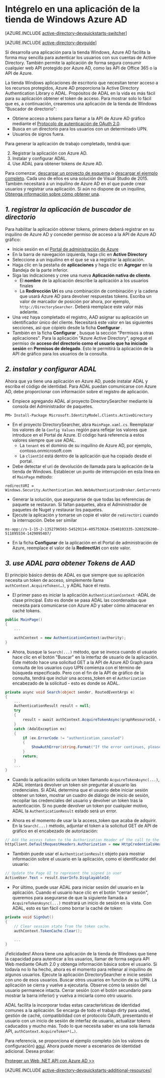<properties
    pageTitle="Introducción de la tienda Windows Azure AD | Microsoft Azure"
    description="Cómo crear una aplicación de almacenamiento de Windows que se integra con Azure AD para iniciar sesión y llamadas de Azure AD protegido API con OAuth."
    services="active-directory"
    documentationCenter="windows"
    authors="dstrockis"
    manager="mbaldwin"
    editor=""/>

<tags
    ms.service="active-directory"
    ms.workload="identity"
    ms.tgt_pltfrm="mobile-windows-store"
    ms.devlang="dotnet"
    ms.topic="article"
    ms.date="09/16/2016"
    ms.author="dastrock"/>


# <a name="integrate-azure-ad-with-a-windows-store-app"></a>Intégrelo en una aplicación de la tienda de Windows Azure AD

[AZURE.INCLUDE [active-directory-devquickstarts-switcher](../../includes/active-directory-devquickstarts-switcher.md)]

[AZURE.INCLUDE [active-directory-devguide](../../includes/active-directory-devguide.md)]

Si desarrolla una aplicación para la tienda Windows, Azure AD facilita la forma muy sencilla para autenticar los usuarios con sus cuentas de Active Directory.  También permite la aplicación de forma segura consumir cualquier web API protegido por Azure AD, como las API de Office 365 o la API de Azure.

La tienda Windows aplicaciones de escritorio que necesitan tener acceso a los recursos protegidos, Azure AD proporciona la Active Directory Authentication Library o ADAL.  Propósitos de ADAL en la vida es más fácil para su aplicación obtener el token de acceso.  Para mostrar solo lo fácil que es, a continuación, crearemos una aplicación de la tienda de Windows "Buscador de directorio":

-   Obtiene acceso a tokens para llamar a la API de Azure AD gráfico mediante el [Protocolo de autenticación de OAuth 2.0](https://msdn.microsoft.com/library/azure/dn645545.aspx).
-   Busca en un directorio para los usuarios con un determinado UPN.
-   Usuarios de signos fuera.

Para generar la aplicación de trabajo completado, tendrá que:

2. Registrar la aplicación con Azure AD.
3. Instalar y configurar ADAL.
5. Use ADAL para obtener tokens de Azure AD.

Para comenzar, [descargar un proyecto de esquema](https://github.com/AzureADQuickStarts/NativeClient-WindowsStore/archive/skeleton.zip) o [descargar el ejemplo completo](https://github.com/AzureADQuickStarts/NativeClient-WindowsStore/archive/complete.zip).  Cada uno de ellos es una solución de Visual Studio de 2015.  También necesitará a un inquilino de Azure AD en el que puede crear usuarios y registrar una aplicación.  Si aún no dispone de un inquilino, [Obtenga información sobre cómo obtener una](active-directory-howto-tenant.md).

## <a name="1-register-the-directory-searcher-application"></a>*1. registrar la aplicación de buscador de directorio*
Para habilitar la aplicación obtener tokens, primero deberá registrar en su inquilino de Azure AD y conceder permiso de acceso a la API de Azure AD gráfico:

-   Inicie sesión en el [Portal de administración de Azure](https://manage.windowsazure.com)
-   En la barra de navegación izquierda, haga clic en **Active Directory**
-   Seleccione a un inquilino en el que se va a registrar la aplicación.
-   Haga clic en la pestaña de **aplicaciones** y haga clic en **Agregar** en la Bandeja de la parte inferior.
-   Siga las indicaciones y cree una nueva **Aplicación nativa de cliente**.
    -   El **nombre** de la aplicación describe la aplicación a los usuarios finales
    -   La **Redirección Uri** es una combinación de combinación y la cadena que usará Azure AD para devolver respuestas tokens.  Escriba un valor de marcador de posición por ahora, por ejemplo, `http://DirectorySearcher`.  Deberá reemplace este valor más adelante.
-   Una vez haya completado el registro, AAD asignar su aplicación un identificador único del cliente.  Necesitará este valor en las siguientes secciones, así que cópielo desde la ficha **Configurar** .
- También en la ficha **Configurar** , busque la sección "Permisos a otras aplicaciones".  Para la aplicación "Azure Active Directory", agregue el permiso de **acceso del directorio como el usuario que ha iniciado sesión** en **Permisos de delegado**.  Esto le permitirá la aplicación de la API de gráfico para los usuarios de la consulta.

## <a name="2-install--configure-adal"></a>*2. instalar y configurar ADAL*
Ahora que ya tiene una aplicación en Azure AD, puede instalar ADAL y escriba el código de identidad.  Para ADAL puedan comunicarse con Azure AD, debe proporcionar con información sobre el registro de aplicación.
-   Empiece agregando ADAL al proyecto DirectorySearcher mediante la consola del Administrador de paquetes.

```
PM> Install-Package Microsoft.IdentityModel.Clients.ActiveDirectory
```

-   En el proyecto DirectorySearcher, abra `MainPage.xaml.cs`.  Reemplazar los valores de la `Config Values` región para reflejar los valores que introduce en el Portal de Azure.  El código hará referencia a estos valores siempre que use ADAL.
    -   La `tenant` es el dominio de su inquilino de Azure AD, por ejemplo, contoso.onmicrosoft.com
    -   La `clientId` está dentro de la aplicación que ha copiado desde el portal.
-   Debe detectar el uri de devolución de llamada para la aplicación de la tienda de Windows.  Establecer un punto de interrupción en esta línea en el `MainPage` método:

```
redirectURI = Windows.Security.Authentication.Web.WebAuthenticationBroker.GetCurrentApplicationCallbackUri();
```
- Generar la solución, que asegurarse de que todas las referencias de paquete se restauran.  Si faltan paquetes, abra el Administrador de paquetes de Nuget y restaurar los paquetes.
- Ejecute la aplicación y tomarse un copie el valor de `redirectUri` cuando la interrupción.  Debe ser similar

```
ms-app://s-1-15-2-1352796503-54529114-405753024-3540103335-3203256200-511895534-1429095407/
```

- En la ficha **Configurar** de la aplicación en el Portal de administración de Azure, reemplace el valor de la **RedirectUri** con este valor.  

## <a name="3--use-adal-to-get-tokens-from-aad"></a>*3. use ADAL para obtener Tokens de AAD*
El principio básico detrás de ADAL es que siempre que su aplicación necesita un token de acceso, simplemente llama `authContext.AcquireToken(…)`, y ADAL hace el resto.  

-   El primer paso es iniciar la aplicación `AuthenticationContext` -ADAL de clase principal.  Esto es donde se pasa ADAL las coordenadas que necesita para comunicarse con Azure AD y saber cómo almacenar en caché tokens.

```C#
public MainPage()
{
    ...

    authContext = new AuthenticationContext(authority);
}
```

- Ahora, busque la `Search(...)` método, que se invoca cuando el usuario hace clic en el botón "Buscar" en la interfaz de usuario de la aplicación.  Este método hace una solicitud GET a la API de Azure AD Graph para consulta de los usuarios cuyo UPN comienza con el término de búsqueda especificado.  Pero con el fin de la API de gráfico de la consulta, tendrá que incluir una access_token en el `Authorization` encabezado de la solicitud - esto es donde se ADAL.

```C#
private async void Search(object sender, RoutedEventArgs e)
{
    ...
    AuthenticationResult result = null;
    try
    {
        result = await authContext.AcquireTokenAsync(graphResourceId, clientId, redirectURI, new PlatformParameters(PromptBehavior.Auto, false));
    }
    catch (AdalException ex)
    {
        if (ex.ErrorCode != "authentication_canceled")
        {
            ShowAuthError(string.Format("If the error continues, please contact your administrator.\n\nError: {0}\n\nError Description:\n\n{1}", ex.ErrorCode, ex.Message));
        }
        return;
    }
    ...
}
```
- Cuando la aplicación solicita un token llamando `AcquireTokenAsync(...)`, ADAL intentará devolver un token sin preguntar al usuario las credenciales.  Si ADAL determina que el usuario debe iniciar sesión obtener un token, mostrar un cuadro de diálogo de inicio de sesión, recopilar las credenciales del usuario y devolver un token tras la autenticación.  Si no puede devolver un token por cualquier motivo, ADAL la `AuthenticationResult` estado será un error.

- Ahora es el momento de usar la la access_token que acaba de adquirir.  En la `Search(...)` método, adjuntar el token a la solicitud GET de API de gráfico en el encabezado de autorización:

```C#
// Add the access token to the Authorization Header of the call to the Graph API, and call the Graph API.
httpClient.DefaultRequestHeaders.Authorization = new HttpCredentialsHeaderValue("Bearer", result.AccessToken);

```
- También puede usar el `AuthenticationResult` objeto para mostrar información sobre el usuario en la aplicación, como el identificador del usuario:

```C#
// Update the Page UI to represent the signed in user
ActiveUser.Text = result.UserInfo.DisplayableId;
```
- Por último, puede usar ADAL para iniciar sesión del usuario en la aplicación.  Cuando el usuario hace clic en el botón "cerrar sesión", queremos para asegurarse de que la siguiente llamada a `AcquireTokenAsync(...)` mostrará un inicio de sesión en la vista.  Con ADAL, esto es tan fácil como borrar la caché de token:

```C#
private void SignOut()
{
    // Clear session state from the token cache.
    authContext.TokenCache.Clear();

    ...
}
```

¡Felicidades! Ahora tiene una aplicación de la tienda de Windows que tiene la capacidad para autenticar a los usuarios, llamar de forma segura API Web mediante OAuth 2.0 y obtenga información básica sobre el usuario.  Si todavía no lo ha hecho, ahora es el momento para rellenar al inquilino de algunos usuarios.  Ejecute la aplicación DirectorySearcher e inicie sesión con uno de esos usuarios.  Buscar otros usuarios en función de su UPN.  La aplicación se cierra y vuelve a ejecutarla.  Observe cómo la sesión del usuario permanece intacta.  Cerrar sesión (con el botón secundario para mostrar la barra inferior) y vuelva a iniciarla como otro usuario.

ADAL facilita la incorporar todas estas características de identidad comunes a la aplicación.  Se encarga de todo el trabajo dirty para usted, gestión de caché, compatibilidad con el protocolo OAuth, presentando el usuario con un inicio de sesión de interfaz de usuario, actualizar tokens caducados y mucho más.  Todo lo que necesita saber es una sola llamada API, `authContext.AcquireToken*(…)`.

Para referencia, se proporciona el ejemplo completo (sin los valores de configuración) [aquí](https://github.com/AzureADQuickStarts/NativeClient-WindowsStore/archive/complete.zip).  Ahora puede mover a escenarios de identidad adicional.  Desea probar:

[Proteger un Web .NET API con Azure AD >>](active-directory-devquickstarts-webapi-dotnet.md)

[AZURE.INCLUDE [active-directory-devquickstarts-additional-resources](../../includes/active-directory-devquickstarts-additional-resources.md)]
